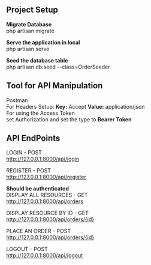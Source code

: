 

## Project Setup
<b>Migrate Database</b><br>
php artisan migrate

<b>Serve the application in local</b><br>
php artisan serve

<b>Seed the database table</b><br>
php artisan db:seed --class=OrderSeeder


## Tool for API Manipulation 
Postman <br>
For Headers Setup: <b>Key:</b> Accept <b>Value:</b> application/json
<br>
For using the Access Token <br>
set Authorization and set the type to <b>Bearer Token</b>
    

## API EndPoints
LOGIN - POST <br>
http://127.0.0.1:8000/api/login

REGISTER - POST <br>
http://127.0.0.1:8000/api/register

<b>Should be authenticated</b> <br>
DISPLAY ALL RESOURCES - GET <br>
http://127.0.0.1:8000/api/orders 

DISPLAY RESOURCE BY ID - GET <br>
http://127.0.0.1:8000/api/orders/{id}  

PLACE AN ORDER - POST <br>
http://127.0.0.1:8000/api/orders/{id} 

LOGOUT - POST <br>
http://127.0.0.1:8000/api/logout
